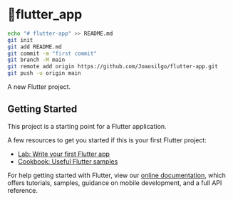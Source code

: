# 🍪flutter_app

````bash
echo "# flutter-app" >> README.md
git init
git add README.md
git commit -m "first commit"
git branch -M main
git remote add origin https://github.com/Joaosilgo/flutter-app.git
git push -u origin main
````

A new Flutter project.

## Getting Started

This project is a starting point for a Flutter application.

A few resources to get you started if this is your first Flutter project:

- [Lab: Write your first Flutter app](https://flutter.dev/docs/get-started/codelab)
- [Cookbook: Useful Flutter samples](https://flutter.dev/docs/cookbook)

For help getting started with Flutter, view our
[online documentation](https://flutter.dev/docs), which offers tutorials,
samples, guidance on mobile development, and a full API reference.
